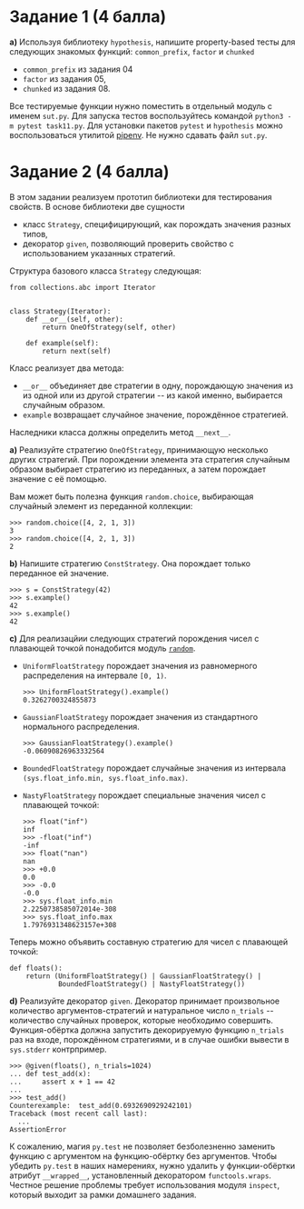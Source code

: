 # Задание 1 (4 балла)

**a)** Используя библиотеку `hypothesis`, напишите property-based тесты для следующих
знакомых функций: `common_prefix`, `factor` и `chunked`

* `common_prefix` из задания 04
* `factor` из задания 05,
* `chunked` из задания 08.

Все тестируемые функции нужно поместить в отдельный модуль с именем `sut.py`.
Для запуска тестов воспользуйтесь командой `python3 -m pytest task11.py`. Для
установки пакетов `pytest` и `hypothesis` можно воспользоваться утилитой
[pipenv](https://pipenv.readthedocs.io/en/latest/). Не нужно сдавать файл
`sut.py`.


# Задание 2 (4 балла)

В этом задании реализуем прототип библиотеки для тестирования свойств. В основе
библиотеки две сущности

  * класс `Strategy`, специфицирующий, как порождать значения разных типов,
  * декоратор `given`, позволяющий проверить свойство с использованием указанных
    стратегий.


Структура базового класса `Strategy` следующая:

```
from collections.abc import Iterator


class Strategy(Iterator):
    def __or__(self, other):
        return OneOfStrategy(self, other)

    def example(self):
        return next(self)
```

Класс реализует два метода:

  * `__or__` объединяет две стратегии в одну, порождающую значения из из одной
    или из другой стратегии -- из какой именно, выбирается случайным образом.
  * `example` возвращает случайное значение, порождённое стратегией.

Наследники класса должны определить метод `__next__`.

**a)** Реализуйте стратегию `OneOfStrategy`, принимающую несколько других стратегий.
При порождении элемента эта стратегия случайным образом выбирает стратегию из
переданных, а затем порождает значение с её помощью.

Вам может быть полезна функция `random.choice`, выбирающая случайный элемент из
переданной коллекции:

```
>>> random.choice([4, 2, 1, 3])
3
>>> random.choice([4, 2, 1, 3])
2
```

**b)** Напишите стратегию `ConstStrategy`. Она порождает только переданное ей
значение.

```
>>> s = ConstStrategy(42)
>>> s.example()
42
>>> s.example()
42
```

**c)** Для реализацйии следующих стратегий порождения чисел с плавающей точкой
понадобится модуль [`random`](https://docs.python.org/3/library/random.html).

* `UniformFloatStrategy` порождает значения из равномерного распределения на
  интервале `[0, 1)`.

   ```
   >>> UniformFloatStrategy().example()
   0.3262700324855873
   ```
   
* `GaussianFloatStrategy` порождает значения из стандартного нормального
  распределения.

   ```
   >>> GaussianFloatStrategy().example()
   -0.06090826963332564
   ```
   
* `BoundedFloatStrategy` порождает случайные значения из интервала
  `(sys.float_info.min, sys.float_info.max)`.

* `NastyFloatStrategy` порождает специальные значения чисел с плавающей точкой:

   ```
   >>> float("inf")
   inf
   >>> -float("inf")
   -inf
   >>> float("nan")
   nan
   >>> +0.0
   0.0
   >>> -0.0
   -0.0
   >>> sys.float_info.min
   2.2250738585072014e-308
   >>> sys.float_info.max
   1.7976931348623157e+308
   ```


Теперь можно объявить составную стратегию для чисел с плавающей точкой:

```
def floats():
    return (UniformFloatStrategy() | GaussianFloatStrategy() |
            BoundedFloatStrategy() | NastyFloatStrategy())
```

**d)**  Реализуйте декоратор `given`. Декоратор принимает произвольное
количество аргументов-стратегий и натуральное число `n_trials` -- количество
случайных проверок, которые необходимо совершить. Функция-обёртка должна
запустить декорируемую функцию `n_trials` раз на входе, порождённом
стратегиями, и в случае ошибки вывести в `sys.stderr` контрпример.

```
>>> @given(floats(), n_trials=1024)
... def test_add(x):
...     assert x + 1 == 42
...
>>> test_add()
Counterexample:  test_add(0.6932690929242101)
Traceback (most recent call last):
  ...
AssertionError
```

К сожалению, магия `py.test` не позволяет безболезненно заменить функцию с
аргументом на функцию-обёртку без аргументов. Чтобы убедить `py.test` в наших
намерениях, нужно удалить у функции-обёртки атрибут `__wrapped__`, установленный
декоратором `functools.wraps`. Честное решение проблемы требует использования
модуля `inspect`, который выходит за рамки домашнего задания.
